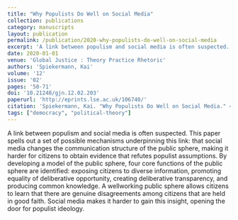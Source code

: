 ```yaml
---
title: "Why Populists Do Well on Social Media"
collection: publications
category: manuscripts
layout: publication
permalink: /publication/2020-why-populists-do-well-on-social-media
excerpt: 'A link between populism and social media is often suspected. This paper spells out a set of possible mechanisms underpinning this link: that social media changes the communication structure of the pub...'
date: 2020-01-01
venue: 'Global Justice : Theory Practice Rhetoric'
authors: 'Spiekermann, Kai'
volume: '12'
issue: '02'
pages: '50-71'
doi: '10.21248/gjn.12.02.203'
paperurl: 'http://eprints.lse.ac.uk/106740/'
citation: 'Spiekermann, Kai. "Why Populists Do Well on Social Media." <em>Global Justice : Theory Practice Rhetoric</em> 12, no. 02 (2020): 50-71.'
tags: ["democracy", "political-theory"]
---
```


A link between populism and social media is often suspected. This paper spells out a set of possible mechanisms underpinning this link: that social media changes the communication structure of the public sphere, making it harder for citizens to obtain evidence that refutes populist assumptions. By developing a model of the public sphere, four core functions of the public sphere are identified: exposing citizens to diverse information, promoting equality of deliberative opportunity, creating deliberative transparency, and producing common knowledge. A wellworking public sphere allows citizens to learn that there are genuine disagreements among citizens that are held in good faith. Social media makes it harder to gain this insight, opening the door for populist ideology.